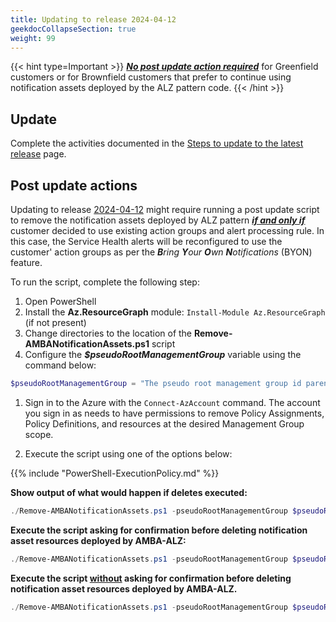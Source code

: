 ```yaml
---
title: Updating to release 2024-04-12
geekdocCollapseSection: true
weight: 99
---
```

{{< hint type=Important >}}
<ins>***No post update action required***</ins> for Greenfield customers or for Brownfield customers that prefer to continue using notification assets deployed by the ALZ pattern code.
{{< /hint >}}

## Update

Complete the activities documented in the [Steps to update to the latest release](..\_index#steps-to-update-to-the-latest-release) page.

## Post update actions

Updating to release [2024-04-12](../../Whats-New#2024-04-12) might require running a post update script to remove the notification assets deployed by ALZ pattern <ins>***if and only if***</ins> customer decided to use existing action groups and alert processing rule. In this case, the Service Health alerts will be reconfigured to use the customer' action groups as per the _**B**ring **Y**our **O**wn **N**otifications_ (BYON) feature.

To run the script, complete the following step:

  1. Open PowerShell
  2. Install the **Az.ResourceGraph** module: `Install-Module Az.ResourceGraph` (if not present)
  3. Change directories to the location of the **Remove-AMBANotificationAssets.ps1** script
  4. Configure the ***$pseudoRootManagementGroup*** variable using the command below:

  ```powershell
  $pseudoRootManagementGroup = "The pseudo root management group id parenting the Platform and Landing Zones management groups"
  ```

  1. Sign in to the Azure with the `Connect-AzAccount` command. The account you sign in as needs to have permissions to remove Policy Assignments, Policy Definitions, and resources at the desired Management Group scope.

  2. Execute the script using one of the options below:

  {{% include "PowerShell-ExecutionPolicy.md" %}}

  **Show output of what would happen if deletes executed:**

  ```powershell
  ./Remove-AMBANotificationAssets.ps1 -pseudoRootManagementGroup $pseudoRootManagementGroup -WhatIf
  ```

  **Execute the script asking for confirmation before deleting notification asset resources deployed by AMBA-ALZ:**

  ```powershell
  ./Remove-AMBANotificationAssets.ps1 -pseudoRootManagementGroup $pseudoRootManagementGroup
  ```

  **Execute the script <ins>without</ins> asking for confirmation before deleting notification asset resources deployed by AMBA-ALZ.**

  ```powershell
  ./Remove-AMBANotificationAssets.ps1 -pseudoRootManagementGroup $pseudoRootManagementGroup -Confirm:$false
  ```
